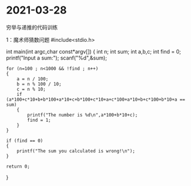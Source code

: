 # 2021-03-28
穷举与递推的代码训练

1：魔术师猜数问题
#include<stdio.h>

int main(int argc,char const*argv[])
{
	int n;
	int sum;
	int a,b,c;
	int find = 0;
	printf("Input a sum:");
	scanf("%d",&sum);
	
	for (n=100 ; n<1000 && !find ; n++)
	{
		a = n / 100;
		b = n % 100 / 10;
		c = n % 10;
		if (a*100+c*10+b+b*100+a*10+c+b*100+c*10+a+c*100+a*10+b+c*100+b*10+a == sum)
		{
			printf("The number is %d\n",a*100+b*10+c);
			find = 1;
		}
	}
	
	if (find == 0)
	{
		printf("The sum you calculated is wrong!\n");
	}
	
	return 0;
}
